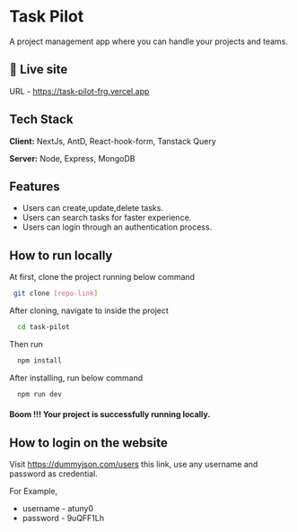 # Task Pilot

A project management app where you can handle your projects and teams.

## 🔗 Live site

URL - https://task-pilot-frg.vercel.app

## Tech Stack

**Client:** NextJs, AntD, React-hook-form, Tanstack Query

**Server:** Node, Express, MongoDB

## Features

- Users can create,update,delete tasks.
- Users can search tasks for faster experience.
- Users can login through an authentication process.

## How to run locally

At first, clone the project running below command

```bash
 git clone [repo-link]
```

After cloning, navigate to inside the project

```bash
  cd task-pilot
```

Then run

```bash
  npm install
```

After installing, run below command

```bash
  npm run dev
```

#### Boom !!! Your project is successfully running locally.

## How to login on the website

Visit https://dummyjson.com/users this link, use any username and password as credential.

For Example,

- username - atuny0
- password - 9uQFF1Lh
